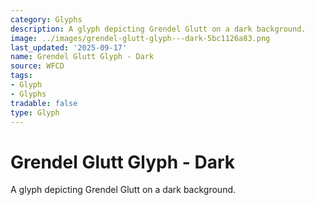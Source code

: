 ```yaml
---
category: Glyphs
description: A glyph depicting Grendel Glutt on a dark background.
image: ../images/grendel-glutt-glyph---dark-5bc1126a83.png
last_updated: '2025-09-17'
name: Grendel Glutt Glyph - Dark
source: WFCD
tags:
- Glyph
- Glyphs
tradable: false
type: Glyph
---
```


# Grendel Glutt Glyph - Dark

A glyph depicting Grendel Glutt on a dark background.

